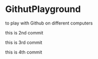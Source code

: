# GithutPlayground
to play with Github on different computers

this is 2nd commit

this is 3rd commit

this is 4th commit
